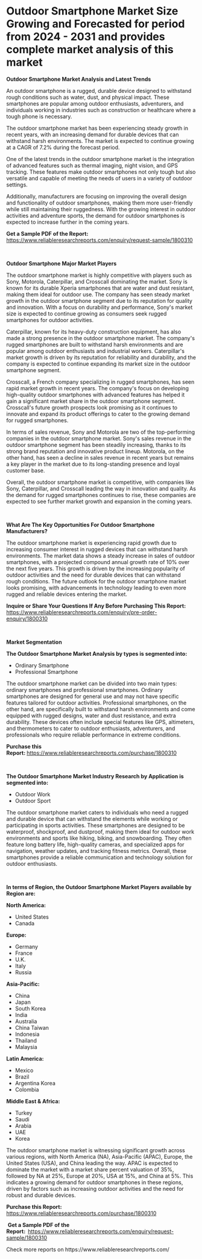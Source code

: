 <p><h1>Outdoor Smartphone Market Size Growing and Forecasted for period from 2024 - 2031 and provides complete market analysis of this market</h1></p><p><strong>Outdoor Smartphone Market Analysis and Latest Trends</strong></p>
<p><p>An outdoor smartphone is a rugged, durable device designed to withstand rough conditions such as water, dust, and physical impact. These smartphones are popular among outdoor enthusiasts, adventurers, and individuals working in industries such as construction or healthcare where a tough phone is necessary.</p><p>The outdoor smartphone market has been experiencing steady growth in recent years, with an increasing demand for durable devices that can withstand harsh environments. The market is expected to continue growing at a CAGR of 7.2% during the forecast period.</p><p>One of the latest trends in the outdoor smartphone market is the integration of advanced features such as thermal imaging, night vision, and GPS tracking. These features make outdoor smartphones not only tough but also versatile and capable of meeting the needs of users in a variety of outdoor settings.</p><p>Additionally, manufacturers are focusing on improving the overall design and functionality of outdoor smartphones, making them more user-friendly while still maintaining their ruggedness. With the growing interest in outdoor activities and adventure sports, the demand for outdoor smartphones is expected to increase further in the coming years.</p></p>
<p><strong>Get a Sample PDF of the Report:&nbsp;</strong> <a href="https://www.reliableresearchreports.com/enquiry/request-sample/1800310">https://www.reliableresearchreports.com/enquiry/request-sample/1800310</a></p>
<p>&nbsp;</p>
<p><strong>Outdoor Smartphone Major Market Players</strong></p>
<p><p>The outdoor smartphone market is highly competitive with players such as Sony, Motorola, Caterpillar, and Crosscall dominating the market. Sony is known for its durable Xperia smartphones that are water and dust resistant, making them ideal for outdoor use. The company has seen steady market growth in the outdoor smartphone segment due to its reputation for quality and innovation. With a focus on durability and performance, Sony's market size is expected to continue growing as consumers seek rugged smartphones for outdoor activities.</p><p>Caterpillar, known for its heavy-duty construction equipment, has also made a strong presence in the outdoor smartphone market. The company's rugged smartphones are built to withstand harsh environments and are popular among outdoor enthusiasts and industrial workers. Caterpillar's market growth is driven by its reputation for reliability and durability, and the company is expected to continue expanding its market size in the outdoor smartphone segment.</p><p>Crosscall, a French company specializing in rugged smartphones, has seen rapid market growth in recent years. The company's focus on developing high-quality outdoor smartphones with advanced features has helped it gain a significant market share in the outdoor smartphone segment. Crosscall's future growth prospects look promising as it continues to innovate and expand its product offerings to cater to the growing demand for rugged smartphones.</p><p>In terms of sales revenue, Sony and Motorola are two of the top-performing companies in the outdoor smartphone market. Sony's sales revenue in the outdoor smartphone segment has been steadily increasing, thanks to its strong brand reputation and innovative product lineup. Motorola, on the other hand, has seen a decline in sales revenue in recent years but remains a key player in the market due to its long-standing presence and loyal customer base.</p><p>Overall, the outdoor smartphone market is competitive, with companies like Sony, Caterpillar, and Crosscall leading the way in innovation and quality. As the demand for rugged smartphones continues to rise, these companies are expected to see further market growth and expansion in the coming years.</p></p>
<p>&nbsp;</p>
<p><strong>What Are The Key Opportunities For Outdoor Smartphone Manufacturers?</strong></p>
<p><p>The outdoor smartphone market is experiencing rapid growth due to increasing consumer interest in rugged devices that can withstand harsh environments. The market data shows a steady increase in sales of outdoor smartphones, with a projected compound annual growth rate of 10% over the next five years. This growth is driven by the increasing popularity of outdoor activities and the need for durable devices that can withstand rough conditions. The future outlook for the outdoor smartphone market looks promising, with advancements in technology leading to even more rugged and reliable devices entering the market.</p></p>
<p><strong>Inquire or Share Your Questions If Any Before Purchasing This Report:</strong> <a href="https://www.reliableresearchreports.com/enquiry/pre-order-enquiry/1800310">https://www.reliableresearchreports.com/enquiry/pre-order-enquiry/1800310</a></p>
<p>&nbsp;</p>
<p><strong>Market Segmentation</strong></p>
<p><strong>The Outdoor Smartphone Market Analysis by types is segmented into:</strong></p>
<p><ul><li>Ordinary Smartphone</li><li>Professional Smartphone</li></ul></p>
<p><p>The outdoor smartphone market can be divided into two main types: ordinary smartphones and professional smartphones. Ordinary smartphones are designed for general use and may not have specific features tailored for outdoor activities. Professional smartphones, on the other hand, are specifically built to withstand harsh environments and come equipped with rugged designs, water and dust resistance, and extra durability. These devices often include special features like GPS, altimeters, and thermometers to cater to outdoor enthusiasts, adventurers, and professionals who require reliable performance in extreme conditions.</p></p>
<p><strong>Purchase this Report:&nbsp;</strong><a href="https://www.reliableresearchreports.com/purchase/1800310">https://www.reliableresearchreports.com/purchase/1800310</a></p>
<p>&nbsp;</p>
<p><strong>The Outdoor Smartphone Market Industry Research by Application is segmented into:</strong></p>
<p><ul><li>Outdoor Work</li><li>Outdoor Sport</li></ul></p>
<p><p>The outdoor smartphone market caters to individuals who need a rugged and durable device that can withstand the elements while working or participating in sports activities. These smartphones are designed to be waterproof, shockproof, and dustproof, making them ideal for outdoor work environments and sports like hiking, biking, and snowboarding. They often feature long battery life, high-quality cameras, and specialized apps for navigation, weather updates, and tracking fitness metrics. Overall, these smartphones provide a reliable communication and technology solution for outdoor enthusiasts.</p></p>
<p>&nbsp;</p>
<p><strong>In terms of Region, the Outdoor Smartphone Market Players available by Region are:</strong></p>
<p>
    <p> <strong> North America: </strong>
        <ul>
            <li>United States</li>
            <li>Canada</li>
        </ul>
        </p> 
    <p> <strong> Europe: </strong>
        <ul>
            <li>Germany</li>
            <li>France</li>
            <li>U.K.</li>
            <li>Italy</li>
            <li>Russia</li>
        </ul>
        </p> 
    <p> <strong> Asia-Pacific: </strong>
        <ul>
            <li>China</li>
            <li>Japan</li>
            <li>South Korea</li>
            <li>India</li>
            <li>Australia</li>
            <li>China Taiwan</li>
            <li>Indonesia</li>
            <li>Thailand</li>
            <li>Malaysia</li>
        </ul>
        </p> 
    <p> <strong> Latin America: </strong>
        <ul>
            <li>Mexico</li>
            <li>Brazil</li>
            <li>Argentina Korea</li>
            <li>Colombia</li>
        </ul>
        </p> 
    <p> <strong> Middle East & Africa: </strong>
        <ul>
            <li>Turkey</li>
            <li>Saudi</li>
            <li>Arabia</li>
            <li>UAE</li>
            <li>Korea</li>
        </ul>
    </p>
    </p>
<p><p>The outdoor smartphone market is witnessing significant growth across various regions, with North America (NA), Asia-Pacific (APAC), Europe, the United States (USA), and China leading the way. APAC is expected to dominate the market with a market share percent valuation of 35%, followed by NA at 25%, Europe at 20%, USA at 15%, and China at 5%. This indicates a growing demand for outdoor smartphones in these regions, driven by factors such as increasing outdoor activities and the need for robust and durable devices.</p></p>
<p><strong>Purchase this Report: </strong><a href="https://www.reliableresearchreports.com/purchase/1800310">https://www.reliableresearchreports.com/purchase/1800310</a></p>
<p>&nbsp;<strong>Get a Sample PDF of the Report:&nbsp;&nbsp;</strong><a href="https://www.reliableresearchreports.com/enquiry/request-sample/1800310">https://www.reliableresearchreports.com/enquiry/request-sample/1800310</a></p>
<p><strong></strong></p>
<p>Check more reports on https://www.reliableresearchreports.com/</p>